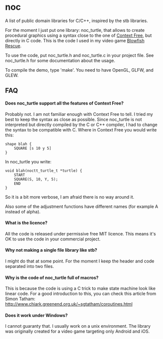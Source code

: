 noc
===

A list of public domain libraries for C/C++, inspired by the stb libraries.

For the moment I just put one library: noc_turtle, that allows to create
procedural graphics using a syntax close to the one of [Context Free], but
directly in C code.  This is the code I used in my video game [Blowfish
Rescue].

To use the code, put noc_turtle.h and noc_turtle.c in your project file.  See
noc_turtle.h for some documentation about the usage.

To compile the demo, type 'make'.  You need to have OpenGL, GLFW, and GLEW.

[Context Free]: http://www.contextfreeart.org/
[Blowfish Rescue]: http://noctua-software.com/blowfish-rescue


FAQ
---

#### Does noc_turtle support all the features of Context Free?

Probably not.  I am not familiar enough with Context Free to tell.  I tried
my best to keep the syntax as close as possible. Since noc_turtle is not
interpreted but directly compiled by the C or C++ compiler, I had to change
the syntax to be compatible with C.  Where in Context Free you would write
this:

    shape blah {
        SQUARE [s 10 y 5]
    }

In noc_turtle you write:

    void blah(noctt_turtle_t *turtle) {
        START
        SQUARE(S, 10, Y, 5);
        END
    }

So it is a bit more verbose, I am afraid there is no way around it.

Also some of the adjustment functions have different names (for example A
instead of alpha).


#### What is the licence?

All the code is released under permissive free MIT licence.  This means it's
OK to use the code in your commercial project.


#### Why not making a single file library like stb?

I might do that at some point.  For the moment I keep the header and code
separated into two files.


#### Why is the code of noc_turtle full of macros?

This is because the code is using a C trick to make state machine look like
linear code.  For a good introduction to this, you can check this article from
Simon Tatham: http://www.chiark.greenend.org.uk/~sgtatham/coroutines.html


#### Does it work under Windows?

I cannot guaranty that.  I usually work on a unix environment.  The library
was originally created for a video game targeting only Android and iOS.
